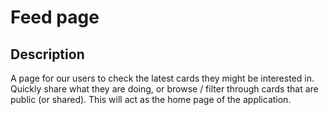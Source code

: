 # Feed page

## Description
A page for our users to check the latest cards they might be interested in. Quickly share what they are doing, or browse / filter through cards that are public (or shared). This will act as the home page of the application.
